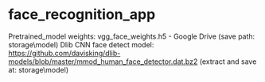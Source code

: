 # face_recognition_app
Pretrained_model weights: vgg_face_weights.h5 - Google Drive
(save path: storage\model\)
Dlib CNN face detect model: https://github.com/davisking/dlib-models/blob/master/mmod_human_face_detector.dat.bz2
(extract and save at: storage\model\)

